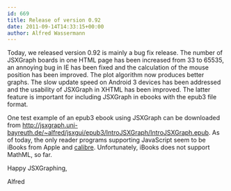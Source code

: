 ```yaml
---
id: 669
title: Release of version 0.92
date: 2011-09-14T14:33:15+00:00
author: Alfred Wassermann
---
```

Today, we released version 0.92 is mainly a bug fix release. The number of JSXGraph boards in one HTML page has been increased from 33 to 65535, an annoying bug in IE has been fixed and the calculation of the mouse position has been improved. The plot algorithm now produces better graphs. The slow update speed on Android 3 devices has been addressed and the usability of JSXGraph in XHTML has been improved. The latter feature is important for including JSXGraph in ebooks with the epub3 file format. 

One test example of an epub3 ebook using JSXGraph can be downloaded from <http://jsxgraph.uni-bayreuth.de/~alfred/jsxgui/epub3/IntroJSXGraph/IntroJSXGraph.epub>. As of today, the only reader programs supporting JavaScript seem to be iBooks from Apple and [calibre](http://calibre-ebook.com). Unfortunately, iBooks does not support MathML, so far.
  
Happy JSXGraphing,
  
Alfred